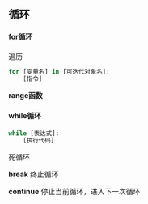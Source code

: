 ## 循环

#### for循环

遍历

```python
for [变量名] in [可迭代对象名]:
    [指令]
```

**range函数**

#### while循环

```python
while [表达式]:
    [执行代码]
```

死循环

**break**	终止循环

**continue**	停止当前循环，进入下一次循环